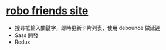# [robo friends site](https://lianginger.github.io/robofriends/)

- 搜尋框輸入關鍵字，即時更新卡片列表，使用 debounce 做延遲
- Sass 開發
- Redux
